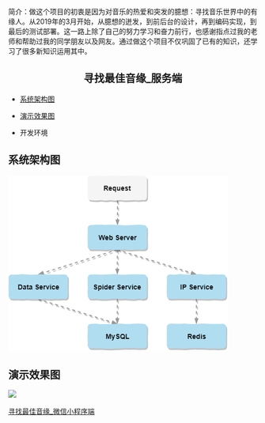简介：做这个项目的初衷是因为对音乐的热爱和突发的臆想：寻找音乐世界中的有缘人。从2019年的3月开始，从臆想的迸发，到前后台的设计，再到编码实现，到最后的测试部署。这一路上除了自己的努力学习和奋力前行，也感谢指点过我的老师和帮助过我的同学朋友以及网友。通过做这个项目不仅巩固了已有的知识，还学习了很多新知识运用其中。

## <center>寻找最佳音缘_服务端</center>

* [系统架构图](#系统架构图)
- [演示效果图](#演示效果图)
* 开发环境

## 系统架构图
![](pics/系统架构图.png)

## 演示效果图
![](pics/demo.gif)

<a href="https://github.com/Kevin-free/yinyuan_weapp" rel="nofollow">寻找最佳音缘_微信小程序端</a>
